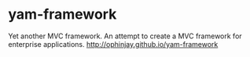 yam-framework
=============

Yet another MVC framework. An attempt to create a MVC framework for enterprise applications.
http://ophinjay.github.io/yam-framework
